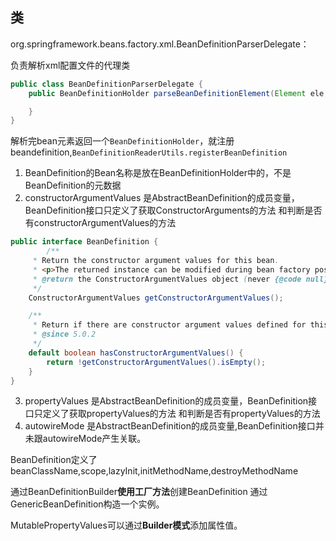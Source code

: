 ## 类
org.springframework.beans.factory.xml.BeanDefinitionParserDelegate：

负责解析xml配置文件的代理类

```java
public class BeanDefinitionParserDelegate {
    public BeanDefinitionHolder parseBeanDefinitionElement(Element ele, @Nullable BeanDefinition containingBean) {

    }
}
```
解析完bean元素返回一个```BeanDefinitionHolder```，就注册beandefinition,```BeanDefinitionReaderUtils.registerBeanDefinition```


1. BeanDefinition的Bean名称是放在BeanDefinitionHolder中的，不是BeanDefinition的元数据
2. constructorArgumentValues 是AbstractBeanDefinition的成员变量，BeanDefinition接口只定义了获取ConstructorArguments的方法
   和判断是否有constructorArgumentValues的方法
```java
public interface BeanDefinition {
        /**
	 * Return the constructor argument values for this bean.
	 * <p>The returned instance can be modified during bean factory post-processing.
	 * @return the ConstructorArgumentValues object (never {@code null})
	 */
	ConstructorArgumentValues getConstructorArgumentValues();

	/**
	 * Return if there are constructor argument values defined for this bean.
	 * @since 5.0.2
	 */
	default boolean hasConstructorArgumentValues() {
		return !getConstructorArgumentValues().isEmpty();
	}
}
```

3. propertyValues 是AbstractBeanDefinition的成员变量，BeanDefinition接口只定义了获取propertyValues的方法
   和判断是否有propertyValues的方法
4. autowireMode  是AbstractBeanDefinition的成员变量,BeanDefinition接口并未跟autowireMode产生关联。

BeanDefinition定义了beanClassName,scope,lazyInit,initMethodName,destroyMethodName

通过BeanDefinitionBuilder**使用工厂方法**创建BeanDefinition
通过GenericBeanDefinition构造一个实例。

MutablePropertyValues可以通过**Builder模式**添加属性值。
